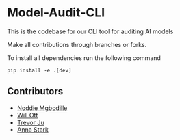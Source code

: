# Model-Audit-CLI

This is the codebase for our CLI tool for auditing AI models

Make all contributions through branches or forks.

To install all dependencies run the following command

```
pip install -e .[dev]
```

## Contributors
* [Noddie Mgbodille](https://github.com/nmgbodil)
* [Will Ott](https://github.com/willott29)
* [Trevor Ju](https://github.com/teajuw)
* [Anna Stark](https://github.com/annastarky)
